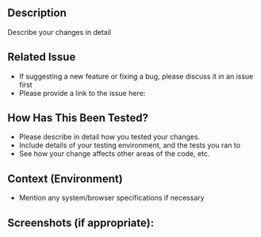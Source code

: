 ## Description
Describe your changes in detail

## Related Issue
- If suggesting a new feature or fixing a bug, please discuss it in an issue first
- Please provide a link to the issue here:

## How Has This Been Tested?
- Please describe in detail how you tested your changes.
- Include details of your testing environment, and the tests you ran to
- See how your change affects other areas of the code, etc.

## Context (Environment)
- Mention any system/browser specifications if necessary

## Screenshots (if appropriate):
